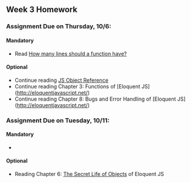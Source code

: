 ## Week 3 Homework

### Assignment Due on Thursday, 10/6:

#### Mandatory
* Read [How many lines should a function have?](http://stackoverflow.com/questions/611304/how-many-lines-of-code-should-a-function-procedure-method-have)

#### Optional
* Continue reading [JS Object Reference](http://www.w3schools.com/jsref/jsref_operators.asp)
* Continue reading Chapter 3: Functions of [Eloquent JS] (http://eloquentjavascript.net/)
* Continue reading Chapter 8: Bugs and Error Handling of [Eloquent JS] (http://eloquentjavascript.net/)

### Assignment Due on Tuesday, 10/11:

#### Mandatory

* 

#### Optional
* Reading Chapter 6: [The Secret Life of Objects](http://eloquentjavascript.net/06_object.html) of Eloquent JS

